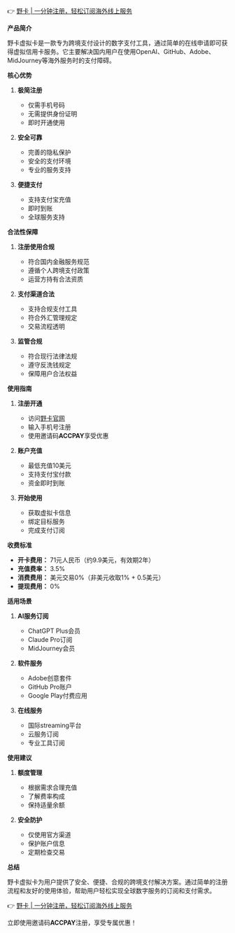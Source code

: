👉 [野卡 | 一分钟注册，轻松订阅海外线上服务](https://bit.ly/bewildcard)

**产品简介**

野卡虚拟卡是一款专为跨境支付设计的数字支付工具，通过简单的在线申请即可获得虚拟信用卡服务。它主要解决国内用户在使用OpenAI、GitHub、Adobe、MidJourney等海外服务时的支付障碍。

**核心优势**

1. **极简注册**
   - 仅需手机号码
   - 无需提供身份证明
   - 即时开通使用

2. **安全可靠**
   - 完善的隐私保护
   - 安全的支付环境
   - 专业的服务支持

3. **便捷支付**
   - 支持支付宝充值
   - 即时到账
   - 全球服务支持

**合法性保障**

1. **注册使用合规**
   - 符合国内金融服务规范
   - 遵循个人跨境支付政策
   - 运营方持有合法资质

2. **支付渠道合法**
   - 支持合规支付工具
   - 符合外汇管理规定
   - 交易流程透明

3. **监管合规**
   - 符合现行法律法规
   - 遵守反洗钱规定
   - 保障用户合法权益

**使用指南**

1. **注册开通**
   - 访问[野卡官网](https://bit.ly/bewildcard)
   - 输入手机号注册
   - 使用邀请码**ACCPAY**享受优惠

2. **账户充值**
   - 最低充值10美元
   - 支持支付宝付款
   - 资金即时到账

3. **开始使用**
   - 获取虚拟卡信息
   - 绑定目标服务
   - 完成支付订阅

**收费标准**

- **开卡费用：** 71元人民币（约9.9美元，有效期2年）
- **充值费率：** 3.5%
- **消费费用：** 美元交易0%（非美元收取1% + 0.5美元）
- **提现费用：** 0%

**适用场景**

1. **AI服务订阅**
   - ChatGPT Plus会员
   - Claude Pro订阅
   - MidJourney会员

2. **软件服务**
   - Adobe创意套件
   - GitHub Pro账户
   - Google Play付费应用

3. **在线服务**
   - 国际streaming平台
   - 云服务订阅
   - 专业工具订阅

**使用建议**

1. **额度管理**
   - 根据需求合理充值
   - 了解费率构成
   - 保持适量余额

2. **安全防护**
   - 仅使用官方渠道
   - 保护账户信息
   - 定期检查交易

**总结**

野卡虚拟卡为用户提供了安全、便捷、合规的跨境支付解决方案。通过简单的注册流程和友好的使用体验，帮助用户轻松实现全球数字服务的订阅和支付需求。

👉 [野卡 | 一分钟注册，轻松订阅海外线上服务](https://bit.ly/bewildcard)

立即使用邀请码**ACCPAY**注册，享受专属优惠！